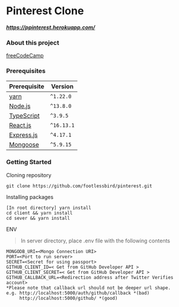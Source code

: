 # Pinterest Clone
***https://ppinterest.herokuapp.com/***

### About this project
[freeCodeCamp](https://www.freecodecamp.org/learn/coding-interview-prep/take-home-projects/build-a-pinterest-clone)


### Prerequisites
| Prerequisite                                | Version |
| ------------------------------------------- | ------- |
| [yarn](https://yarnpkg.com/lang/en/docs/install/) | `^1.22.0` | 
| [Node.js](http://nodejs.org)| `^13.8.0`| 
| [TypeScript](https://www.typescriptlang.org/) | `^3.9.5`  |
| [React.js](https://reactjs.org/) | `^16.13.1` |
| [Express.js](https://expressjs.com/) | `^4.17.1` |
| [Mongoose](https://mongoosejs.com/) | `^5.9.15` |


### Getting Started

Cloning repository
```
git clone https://github.com/footlessbird/pinterest.git
```

Installing packages 
```
[In root directory] yarn install
cd client && yarn install
cd sever && yarn install
```

ENV
>In server directory, place .env file with the following contents
```
MONGODB_URI=<Mongo Connection URI>
PORT=<Port to run server>
SECRET=<Secret for using passport>
GITHUB_CLIENT_ID=< Get from GitHub Developer API >
GITHUB_CLIENT_SECRET=< Get from GitHub Developer API >
GITHUB_CALLBACK_URL=<Redirection address after Twitter Verifies account> 
*Please note that callback url should not be deeper url shape.
e.g. http://localhost:5000/auth/github/callback *(bad)
     http://localhost:5000/github/ *(good)   
```

